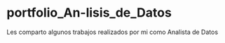 # portfolio_An-lisis_de_Datos
Les comparto algunos trabajos realizados por mi como Analista de Datos
